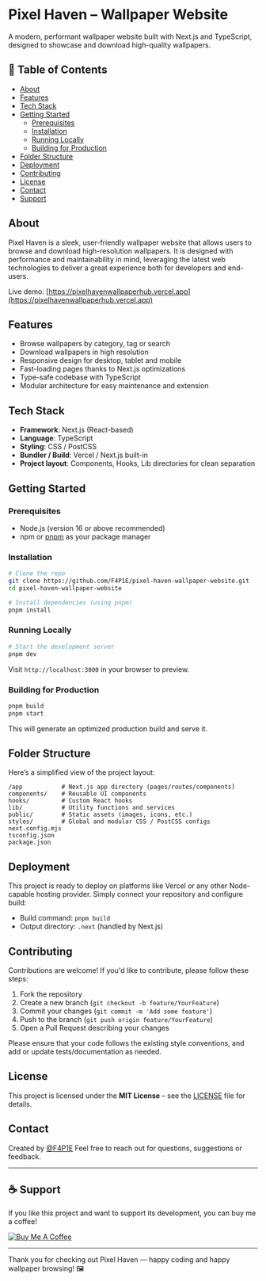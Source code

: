 # Pixel Haven – Wallpaper Website

A modern, performant wallpaper website built with Next.js and TypeScript, designed to showcase and download high-quality wallpapers.

## 🧩 Table of Contents

* [About](#about)
* [Features](#features)
* [Tech Stack](#tech-stack)
* [Getting Started](#getting-started)
  * [Prerequisites](#prerequisites)
  * [Installation](#installation)
  * [Running Locally](#running-locally)
  * [Building for Production](#building-for-production)
* [Folder Structure](#folder-structure)
* [Deployment](#deployment)
* [Contributing](#contributing)
* [License](#license)
* [Contact](#contact)
* [Support](#support)

## About

Pixel Haven is a sleek, user-friendly wallpaper website that allows users to browse and download high-resolution wallpapers. It is designed with performance and maintainability in mind, leveraging the latest web technologies to deliver a great experience both for developers and end-users.

Live demo: [https://pixelhavenwallpaperhub.vercel.app](https://pixelhavenwallpaperhub.vercel.app)

## Features

* Browse wallpapers by category, tag or search
* Download wallpapers in high resolution
* Responsive design for desktop, tablet and mobile
* Fast-loading pages thanks to Next.js optimizations
* Type-safe codebase with TypeScript
* Modular architecture for easy maintenance and extension

## Tech Stack

* **Framework**: Next.js (React-based)
* **Language**: TypeScript
* **Styling**: CSS / PostCSS
* **Bundler / Build**: Vercel / Next.js built-in
* **Project layout**: Components, Hooks, Lib directories for clean separation

## Getting Started

### Prerequisites

* Node.js (version 16 or above recommended)
* npm or [pnpm](https://pnpm.io) as your package manager

### Installation

```bash
# Clone the repo
git clone https://github.com/F4P1E/pixel-haven-wallpaper-website.git
cd pixel-haven-wallpaper-website

# Install dependencies (using pnpm)
pnpm install
````

### Running Locally

```bash
# Start the development server
pnpm dev
```

Visit `http://localhost:3000` in your browser to preview.

### Building for Production

```bash
pnpm build
pnpm start
```

This will generate an optimized production build and serve it.

## Folder Structure

Here’s a simplified view of the project layout:

```
/app           # Next.js app directory (pages/routes/components)
components/    # Reusable UI components
hooks/         # Custom React hooks
lib/           # Utility functions and services
public/        # Static assets (images, icons, etc.)
styles/        # Global and modular CSS / PostCSS configs
next.config.mjs
tsconfig.json
package.json
```

## Deployment

This project is ready to deploy on platforms like Vercel or any other Node-capable hosting provider. Simply connect your repository and configure build:

* Build command: `pnpm build`
* Output directory: `.next` (handled by Next.js)

## Contributing

Contributions are welcome! If you'd like to contribute, please follow these steps:

1. Fork the repository
2. Create a new branch (`git checkout -b feature/YourFeature`)
3. Commit your changes (`git commit -m 'Add some feature'`)
4. Push to the branch (`git push origin feature/YourFeature`)
5. Open a Pull Request describing your changes

Please ensure that your code follows the existing style conventions, and add or update tests/documentation as needed.

## License

This project is licensed under the **MIT License** – see the [LICENSE](LICENSE) file for details.

## Contact

Created by [@F4P1E](https://github.com/F4P1E)
Feel free to reach out for questions, suggestions or feedback.

---

## ☕ Support

If you like this project and want to support its development, you can buy me a coffee!

[![Buy Me A Coffee](https://cdn.buymeacoffee.com/buttons/v2/default-yellow.png)](https://buymeacoffee.com/dongduong8m)

---

Thank you for checking out Pixel Haven — happy coding and happy wallpaper browsing! 🖼️
